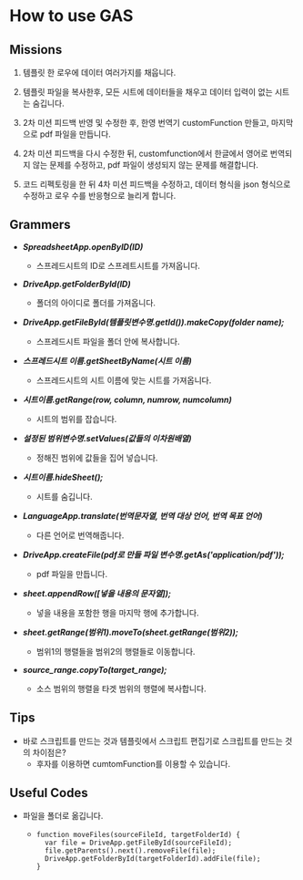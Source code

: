 # How to use GAS

## Missions

1. 템플릿 한 로우에 데이터 여러가지를 채웁니다.

2. 템플릿 파일을 복사한후, 모든 시트에 데이터들을 채우고 데이터 입력이 없는 시트는 숨깁니다.

3. 2차 미션 피드백 반영 및 수정한 후, 한영 번역기 customFunction 만들고, 마지막으로 pdf 파일을 만듭니다.

4. 2차 미션 피드백을 다시 수정한 뒤, customfunction에서 한글에서 영어로 번역되지 않는 문제를 수정하고, pdf 파일이 생성되지 않는 문제를 해결합니다.

5. 코드 리펙토링을 한 뒤 4차 미션 피드백을 수정하고, 데이터 형식을 json 형식으로 수정하고 로우 수를 반응형으로 늘리게 합니다.

## Grammers

* ___SpreadsheetApp.openByID(ID)___
   + 스프레드시트의 ID로 스프레트시트를 가져옵니다.

* ___DriveApp.getFolderById(ID)___
   + 폴더의 아이디로 폴더를 가져옵니다.

* ___DriveApp.getFileById(템플릿변수명.getId()).makeCopy(folder name);___
   + 스프레드시트 파일을 폴더 안에 복사합니다.

* ___스프레드시트 이름.getSheetByName(시트 이름)___
   + 스프레드시트의 시트 이름에 맞는 시트를 가져옵니다.

* ___시트이름.getRange(row, column, numrow, numcolumn)___
   + 시트의 범위를 잡습니다.

* ___설정된 범위변수명.setValues(값들의 이차원배열)___
   + 정해진 범위에 값들을 집어 넣습니다.

* ___시트이름.hideSheet();___
   + 시트를 숨깁니다.

* ___LanguageApp.translate(번역문자열, 번역 대상 언어, 번역 목표 언어)___
   + 다른 언어로 번역해줍니다.

* ___DriveApp.createFile(pdf로 만들 파일 변수명.getAs('application/pdf'));___
   + pdf 파일을 만듭니다.

* ___sheet.appendRow([넣을 내용의 문자열]);___
   + 넣을 내용을 포함한 행을 마지막 행에 추가합니다.

* ___sheet.getRange(범위1).moveTo(sheet.getRange(범위2));___
   + 범위1의 행렬들을 범위2의 행렬들로 이동합니다.

* ___source_range.copyTo(target_range);___
   + 소스 범위의 행렬을 타겟 범위의 행렬에 복사합니다.
## Tips

* 바로 스크립트를 만드는 것과 템플릿에서 스크립트 편집기로 스크립트를 만드는 것의 차이점은?
  + 후자를 이용하면 cumtomFunction를 이용할 수 있습니다.

## Useful Codes

* 파일을 폴더로 옮깁니다.
   +     function moveFiles(sourceFileId, targetFolderId) {
           var file = DriveApp.getFileById(sourceFileId);
           file.getParents().next().removeFile(file);
           DriveApp.getFolderById(targetFolderId).addFile(file);
         }

